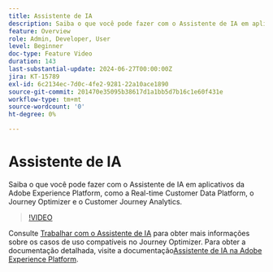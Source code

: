```yaml
---
title: Assistente de IA
description: Saiba o que você pode fazer com o Assistente de IA em aplicativos da Adobe Experience Platform, como a Real-time Customer Data Platform, o Journey Optimizer e o Customer Journey Analytics.
feature: Overview
role: Admin, Developer, User
level: Beginner
doc-type: Feature Video
duration: 143
last-substantial-update: 2024-06-27T00:00:00Z
jira: KT-15789
exl-id: 6c2134ec-7d0c-4fe2-9281-22a10ace1890
source-git-commit: 201470e35095b38617d1a1bb5d7b16c1e60f431e
workflow-type: tm+mt
source-wordcount: '0'
ht-degree: 0%

---
```


# Assistente de IA

Saiba o que você pode fazer com o Assistente de IA em aplicativos da Adobe Experience Platform, como a Real-time Customer Data Platform, o Journey Optimizer e o Customer Journey Analytics.

>[!VIDEO](https://video.tv.adobe.com/v/3429845/?learn=on)

Consulte [Trabalhar com o Assistente de IA](https://experienceleague.adobe.com/pt-br/docs/journey-optimizer/using/get-started/ai-assistant) para obter mais informações sobre os casos de uso compatíveis no Journey Optimizer. Para obter a documentação detalhada, visite a documentação[Assistente de IA na Adobe Experience Platform](https://experienceleague.adobe.com/pt-br/docs/experience-platform/ai-assistant/home).

